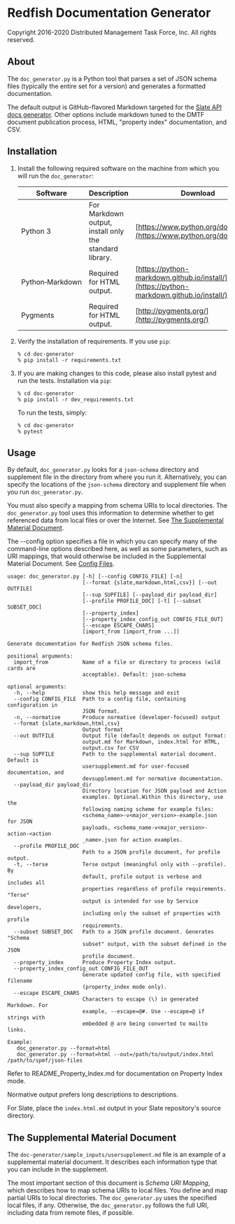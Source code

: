 # Redfish Documentation Generator

Copyright 2016-2020 Distributed Management Task Force, Inc. All rights reserved.

## About

The `doc_generator.py` is a Python tool that parses a set of JSON schema files (typically the entire set for a version) and generates a formatted documentation.

The default output is GitHub-flavored Markdown targeted for the [Slate API docs generator](https://github.com/tripit/slate). Other options include markdown tuned to the DMTF document publication process, HTML, "property index" documentation, and CSV.


## Installation

1. Install the following required software on the machine from which you will run the `doc_generator`:

    | Software | Description | Download |
    |----------|-------------|----------|
    | Python 3 | For Markdown output, install only the standard library. | [https://www.python.org/downloads/](https://www.python.org/downloads/) |
    | Python&#8209;Markdown | Required for HTML output. | [https://python-markdown.github.io/install/](https://python-markdown.github.io/install/) |
    | Pygments | Required for HTML output. | [http://pygments.org/](http://pygments.org/) |

1. Verify the installation of requirements. If you use `pip`:

    ```
    % cd doc-generator
    % pip install -r requirements.txt
    ```

1. If you are making changes to this code, please also install pytest and run the tests. Installation via `pip`:

    ```
    % cd doc-generator
    % pip install -r dev_requirements.txt
    ```

    To run the tests, simply:

    ```
    % cd doc-generator
    % pytest
    ```

## Usage

By default, `doc_generator.py` looks for a `json-schema` directory and
supplement file in the directory from where you run it. Alternatively,
you can specify the locations of the `json-schema` directory and
supplement file when you run `doc_generator.py`.

You must also specify a mapping from schema URIs to local directories.
The `doc_generator.py` tool uses this information to determine whether to get
referenced data from local files or over the Internet. See [The Supplemental Material Document](#the-supplemental-material-document).

The --config option specifies a file in which you can specify many of the command-line
options described here, as well as some parameters, such as URI mappings, that
would otherwise be included in the Supplemental Material Document. See
[Config Files](README_config_files.md).

```
usage: doc_generator.py [-h] [--config CONFIG_FILE] [-n]
                        [--format {slate,markdown,html,csv}] [--out OUTFILE]
                        [--sup SUPFILE] [--payload_dir payload_dir]
                        [--profile PROFILE_DOC] [-t] [--subset SUBSET_DOC]
                        [--property_index]
                        [--property_index_config_out CONFIG_FILE_OUT]
                        [--escape ESCAPE_CHARS]
                        [import_from [import_from ...]]

Generate documentation for Redfish JSON schema files.

positional arguments:
  import_from           Name of a file or directory to process (wild cards are
                        acceptable). Default: json-schema

optional arguments:
  -h, --help            show this help message and exit
  --config CONFIG_FILE  Path to a config file, containing configuration in
                        JSON format.
  -n, --normative       Produce normative (developer-focused) output
  --format {slate,markdown,html,csv}
                        Output format
  --out OUTFILE         Output file (default depends on output format:
                        output.md for Markdown, index.html for HTML,
                        output.csv for CSV
  --sup SUPFILE         Path to the supplemental material document. Default is
                        usersupplement.md for user-focused documentation, and
                        devsupplement.md for normative documentation.
  --payload_dir payload_dir
                        Directory location for JSON payload and Action
                        examples. Optional.Within this directory, use the
                        following naming scheme for example files:
                        <schema_name>-v<major_version>-example.json for JSON
                        payloads, <schema_name-v<major_version>-action-<action
                        _name>.json for action examples.
  --profile PROFILE_DOC
                        Path to a JSON profile document, for profile output.
  -t, --terse           Terse output (meaningful only with --profile). By
                        default, profile output is verbose and includes all
                        properties regardless of profile requirements. "Terse"
                        output is intended for use by Service developers,
                        including only the subset of properties with profile
                        requirements.
  --subset SUBSET_DOC   Path to a JSON profile document. Generates "Schema
                        subset" output, with the subset defined in the JSON
                        profile document.
  --property_index      Produce Property Index output.
  --property_index_config_out CONFIG_FILE_OUT
                        Generate updated config file, with specified filename
                        (property_index mode only).
  --escape ESCAPE_CHARS
                        Characters to escape (\) in generated Markdown. For
                        example, --escape=@#. Use --escape=@ if strings with
                        embedded @ are being converted to mailto links.

Example:
   doc_generator.py --format=html
   doc_generator.py --format=html --out=/path/to/output/index.html /path/to/spmf/json-files
```

Refer to README_Property_Index.md for documentation on Property Index mode.

Normative output prefers long descriptions to descriptions.

For Slate, place the `index.html.md` output in your Slate repository's source directory.

## The Supplemental Material Document

The `doc-generator/sample_inputs/usersupplement.md` file is an example of a supplemental material document. It describes each information type that you can include in the supplement.

The most important section of this document is *Schema URI Mapping*, which describes how to map schema URIs to local files. You define and map partial URIs to local directories. The `doc_generator.py` uses the specified local files, if any. Otherwise, the `doc_generator.py` follows the full URI, including data from remote files, if possible.
